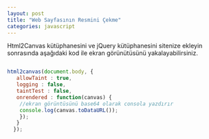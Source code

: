```yaml
---
layout: post
title: "Web Sayfasının Resmini Çekme"
categories: javascript
---
```

Html2Canvas kütüphanesini ve jQuery kütüphanesini sitenize ekleyin sonrasında aşağıdaki kod ile ekran görünütüsünü yakalayabilirsiniz.

```javascript

html2canvas(document.body, {
   allowTaint : true,
   logging : false,
   taintTest : false,
   onrendered : function(canvas) {
    //ekran görüntüsünü base64 olarak consola yazdırır
    console.log(canvas.toDataURL());
    });
   }
  });
```